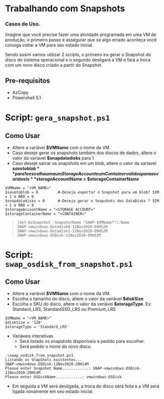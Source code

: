 # Trabalhando com Snapshots



### Casos de Uso.

Imagine que você precise fazer uma atividade programada em uma VM de produção, o primeiro passo é assegurar que se algo errado aconteça você consiga voltar a VM para seu estado inicial.

Sendo assim vamos utilizar 2 scripts, o primeiro ira gerar o Snapshot do disco do sistema operacional e o segundo desligará a VM e fará a troca com um novo disco criado a partir do Snapshot.



## Pre-requisitos

- AzCopy
- Powershell 5.1

# Script: `gera_snapshot.ps1`

## Como Usar

- Altere a variável **$VMName** com o nome da VM.
- Caso deseje gerar os snapshots também dos discos de dados, altere o valor da variavel **$snapdatadisks** para 1
- Caso deseje salvar os snapshots em um blob, altere o valor da variavel **$savetoblob** para 1 e escolha uma um Storage Account e um Container validos para as variáveis **$storageAccountName** e **$storageContainerName**

```
$VMName = "<VM_NAME>"
$savetoblob = 0         #-Deseja exportar o Snapshot para um blob? SIM = 1 e NÃO = 0
$snapdatadisks = 0      #-Deseja gerar o Snapshots dos DataDisks ? SIM = 1 e NÃO = 0
$storageAccountName = "<STORAGE ACCOUNT>"
$storageContainerName = "<CONTAINER>"
```

> ```
> (Get-AzSnapshot -SnapshotName "SNAP-$VMName*").Name
> SNAP-vmwindows-Datadisk0-11Nov2020-09H52M
> SNAP-vmwindows-Datadisk1-11Nov2020-09H52M
> SNAP-vmwindows-OSDisk-11Nov2020-09H52M
> ```





# Script: `swap_osdisk_from_snapshot.ps1`



## Como Usar

- Altere a variável **$VMName** com o nome da VM.
- Escolha o tamanho do disco, altere o valor da variável **$diskSize**
- Escolha o SKU do disco, altere o valor da variável **$storageType**. Ex: Standard_LRS, StandardSSD_LRS ou Premium_LRS

```
$VMName = "<VM_NAME>"
$diskSize = '128'
$storageType = 'Standard_LRS'   

```

* Variáveis interativas
  - Será listado os snapshots disponíveis e pedido para escolher.
  - Será pedido o nome do novo disco.

```
.\swap_osdisk_from_snapshot.ps1
Listando os SnapShots existentes...
SNAP-vmwindows-OSDisk-11Nov2020-20H14M
Please enter Snapshot Name............: SNAP-vmwindows-OSDisk-11Nov2020-20H14M
Please enter OSDiskName............: vmwindows-OSDisk
```

* Em seguida a VM será desligada, a troca do disco será feita e a VM será ligada novamente em seu estado inicial.

